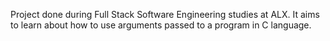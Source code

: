Project done during Full Stack Software Engineering studies at ALX. 
It aims to learn about how to use arguments passed to a program in C language.
